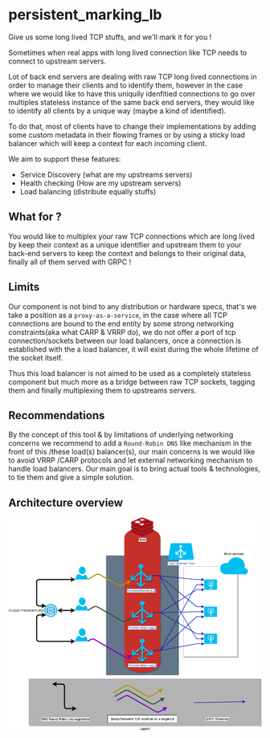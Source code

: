 # persistent_marking_lb
Give us some long lived TCP stuffs, and we'll mark it for you !

Sometimes when real apps with long lived connection like TCP needs to connect
 to upstream servers.
 
Lot of back end servers are dealing with raw TCP long lived connections in
order to manage their clients and to identify them, however in the case
where we would like to have this uniquily idenfitied connections to go over
multiples stateless instance of the same back end servers, they would like
to identify all clients by a unique way (maybe a kind of identified).
    
To do that, most of clients have to change their implementations by adding
some custom metadata in their flowing frames or by using a sticky load
balancer which will keep a context for each incoming client.
 
We aim to support these features:

- Service Discovery (what are my upstreams servers)
- Health checking (How are my upstream servers)
- Load balancing (distribute equally stuffs)


## What for ?

You would like to multiplex your raw TCP connections which are long lived by
keep their context as a unique identifier and upstream them to your back-end
servers to keep the context and belongs to their original data, finally
all of them served with GRPC ! 


## Limits

Our component is not bind to any distribution or hardware specs, that's we take a
position as a `proxy-as-a-service`, in the case where all TCP connections are bound
to the end entity by some strong networking constraints(aka what CARP
& VRRP do), we do not offer a port of tcp connection/sockets between our load
balancers, once a connection is established with the a load balancer, it
will exist during the whole lifetime of the socket itself. 

Thus this load balancer is not aimed to be used as a completely stateless
component but much more as a bridge between raw TCP sockets,
tagging them and finally multiplexing them to upstreams servers.  

## Recommendations

By the concept of this tool & by limitations of underlying networking concerns
we recommend to add a `Round-Robin DNS` like mechanism in the front of this
/these load(s) balancer(s), our main concerns is we would like to avoid VRRP
/CARP protocols and let external networking mechanism to handle load balancers.
Our main goal is to bring actual tools & technologies, to tie them and give a
simple solution.
 
 ## Architecture overview
 
 ![Architecture overview](./PersistentMarkingLB_architecture_overview.png)
 